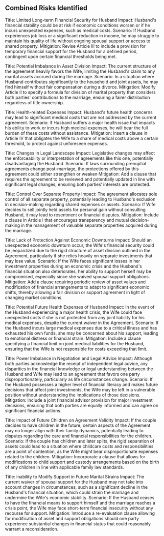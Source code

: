 ## Combined Risks Identified
Title: Limited Long-term Financial Security for Husband
Impact: Husband's financial stability could be at risk if economic conditions worsen or if he incurs unexpected expenses, such as medical costs.
Scenario: If Husband experiences job loss or a significant reduction in income, he may struggle to maintain his quality of life without ongoing spousal support or access to shared property.
Mitigation: Revise Article III to include a provision for temporary financial support for the Husband for a defined period, contingent upon certain financial thresholds being met.


Title: Potential Imbalance in Asset Division
Impact: The current structure of the agreement heavily favors the Wife, limiting the Husband's claim to any marital assets accrued during the marriage.
Scenario: In a situation where Husband contributes significantly to the household and joint assets, he may find himself without fair compensation during a divorce.
Mitigation: Modify Article II to specify a formula for division of marital property that considers both parties' contributions to the marriage, ensuring a fairer distribution regardless of title ownership.


Title: Health-related Expenses
Impact: Husband's future health concerns may lead to significant medical costs that are not addressed by the current agreement.
Scenario: If Husband suffers a major health issue that impacts his ability to work or incurs high medical expenses, he will bear the full burden of these costs without assistance.
Mitigation: Insert a clause in Article IV that obligates the Wife to a share of medical costs above a certain threshold, to protect against unforeseen expenses.


Title: Changes in Legal Landscape
Impact: Legislative changes may affect the enforceability or interpretation of agreements like this one, potentially disadvantaging the Husband.
Scenario: If laws surrounding prenuptial agreements change post-marriage, the protections offered by this agreement could either strengthen or weaken
Mitigation: Add a clause that requires the agreement to be reviewed and potentially updated in line with significant legal changes, ensuring both parties’ interests are protected.


Title: Control Over Separate Property
Impact: The agreement allocates sole control of all separate property, potentially leading to Husband's exclusion in decision-making regarding shared expenses or assets.
Scenario: If Wife decides to sell jointly held assets for personal gain without consulting Husband, it may lead to resentment or financial disputes.
Mitigation: Include a clause in Article I that encourages transparency and mutual decision-making in the management of valuable separate properties acquired during the marriage.


Title: Lack of Protection Against Economic Downturns
Impact: Should an unexpected economic downturn occur, the Wife's financial security could be jeopardized due to the rigid structure of asset division outlined in the Agreement, particularly if she relies heavily on separate investments that may lose value.
Scenario: If the Wife faces significant losses in her investment properties during an economic crisis and the Husband's financial situation also deteriorates, her ability to support herself may be compromised, especially since she waived spousal support obligations.
Mitigation: Add a clause requiring periodic review of asset values and modification of financial arrangements to adapt to significant economic shifts, thereby allowing a fair division or support agreement in light of changing market conditions.


Title: Potential Future Health Expenses of Husband
Impact: In the event of the Husband experiencing a major health crisis, the Wife could face unexpected costs if she is not protected from any joint liability for his medical expenses, despite the current waiver in the Agreement.
Scenario: If the Husband incurs large medical expenses due to a critical illness and has exhausted his own funds, she may be concerned about his support, leading to emotional distress or financial strain.
Mitigation: Include a clause specifying a financial limit on joint medical liabilities for the Husband, ensuring that the Wife is not responsible for costs exceeding that limit.


Title: Power Imbalance in Negotiation and Legal Advice
Impact: Although both parties acknowledge the receipt of independent legal advice, any disparities in the financial knowledge or legal understanding between the Husband and Wife may lead to an agreement that favors one party disproportionately, particularly as life circumstances change.
Scenario: If the Husband possesses a higher level of financial literacy and makes future decisions that affect joint investments, the Wife may be left in a vulnerable position without understanding the implications of those decisions.
Mitigation: Include a joint financial advisor provision for major investment decisions, ensuring that both parties are equally informed and can agree on significant financial actions.


Title: Impact of Future Children on Agreement Validity
Impact: If the couple decides to have children in the future, certain aspects of the Agreement may no longer align with their family dynamics, potentially leading to disputes regarding the care and financial responsibilities for the children.
Scenario: If the couple has children and later splits, the rigid separation of assets could lead to a situation where childcare costs and responsibilities are a point of contention, as the Wife might bear disproportionate expenses related to the children.
Mitigation: Incorporate a clause that allows for modifications to child support and custody arrangements based on the birth of any children in line with applicable family law standards.


Title: Inability to Modify Support in Future Marital Strains
Impact: The current waiver of spousal support for the Husband may not take into account changes in circumstances, such as a significant decline in the Husband's financial situation, which could strain the marriage and undermine the Wife's economic stability.
Scenario: If the Husband ceases to have the financial means to support himself and the marriage reaches a crisis point, the Wife may face short-term financial insecurity without any recourse for support.
Mitigation: Introduce a re-evaluation clause allowing for modification of asset and support obligations should one party experience substantial changes in financial status that could reasonably warrant a reconsideration.


